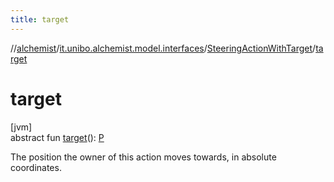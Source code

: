 ```yaml
---
title: target
---
```

//[alchemist](../../../index.html)/[it.unibo.alchemist.model.interfaces](../index.html)/[SteeringActionWithTarget](index.html)/[target](target.html)



# target



[jvm]\
abstract fun [target](target.html)(): [P](index.html)



The position the owner of this action moves towards, in absolute coordinates.




